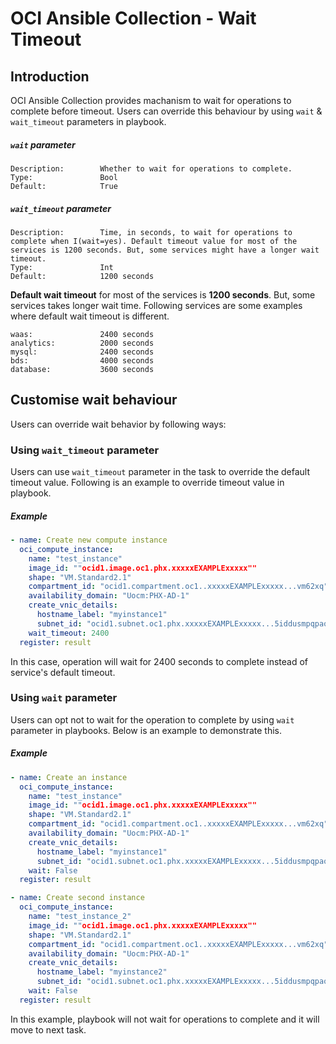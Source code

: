 # OCI Ansible Collection - Wait Timeout

## Introduction

OCI Ansible Collection provides machanism to wait for operations to complete before timeout. Users can override this behaviour by using `wait` & `wait_timeout` parameters in playbook.

##### `wait` parameter

    Description:        Whether to wait for operations to complete.
    Type:               Bool
    Default:            True

##### `wait_timeout` parameter

    Description:        Time, in seconds, to wait for operations to complete when I(wait=yes). Default timeout value for most of the services is 1200 seconds. But, some services might have a longer wait timeout.
    Type:               Int
    Default:            1200 seconds

**Default wait timeout** for most of the services is **1200 seconds**. But, some services takes longer wait time. Following services are some examples where default wait timeout is different.

    waas:               2400 seconds
    analytics:          2000 seconds
    mysql:              2400 seconds
    bds:                4000 seconds
    database:           3600 seconds

## Customise wait behaviour

Users can override wait behavior by following ways:

### Using `wait_timeout` parameter

Users can use `wait_timeout` parameter in the task to override the default timeout value. Following is an example to override timeout value in playbook.

##### Example

```yaml
- name: Create new compute instance
  oci_compute_instance:
    name: "test_instance"
    image_id: ""ocid1.image.oc1.phx.xxxxxEXAMPLExxxxx""
    shape: "VM.Standard2.1"
    compartment_id: "ocid1.compartment.oc1..xxxxxEXAMPLExxxxx...vm62xq"
    availability_domain: "Uocm:PHX-AD-1"
    create_vnic_details:
      hostname_label: "myinstance1"
      subnet_id: "ocid1.subnet.oc1.phx.xxxxxEXAMPLExxxxx...5iddusmpqpaoa"
    wait_timeout: 2400
  register: result
```

In this case, operation will wait for 2400 seconds to complete instead of service's default timeout.

### Using `wait` parameter

Users can opt not to wait for the operation to complete by using `wait` parameter in playbooks. Below is an example to demonstrate this.

##### Example

```yaml
- name: Create an instance
  oci_compute_instance:
    name: "test_instance"
    image_id: ""ocid1.image.oc1.phx.xxxxxEXAMPLExxxxx""
    shape: "VM.Standard2.1"
    compartment_id: "ocid1.compartment.oc1..xxxxxEXAMPLExxxxx...vm62xq"
    availability_domain: "Uocm:PHX-AD-1"
    create_vnic_details:
      hostname_label: "myinstance1"
      subnet_id: "ocid1.subnet.oc1.phx.xxxxxEXAMPLExxxxx...5iddusmpqpaoa"
    wait: False
  register: result

- name: Create second instance
  oci_compute_instance:
    name: "test_instance_2"
    image_id: ""ocid1.image.oc1.phx.xxxxxEXAMPLExxxxx""
    shape: "VM.Standard2.1"
    compartment_id: "ocid1.compartment.oc1..xxxxxEXAMPLExxxxx...vm62xq"
    availability_domain: "Uocm:PHX-AD-1"
    create_vnic_details:
      hostname_label: "myinstance2"
      subnet_id: "ocid1.subnet.oc1.phx.xxxxxEXAMPLExxxxx...5iddusmpqpaoa"
    wait: False
  register: result
```

In this example, playbook will not wait for operations to complete and it will move to next task.
